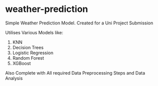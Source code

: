 # weather-prediction


Simple Weather Prediction Model. Created for a Uni Project Submission

Utilises Various Models like:

1. KNN
2. Decision Trees
3. Logistic Regression
4. Random Forest
5. XGBoost

Also Complete with All required Data Preprocessing Steps and Data Analysis

